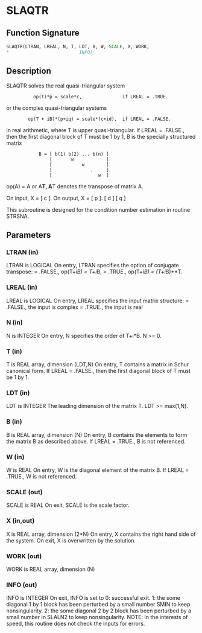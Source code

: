 # SLAQTR

## Function Signature

```fortran
SLAQTR(LTRAN, LREAL, N, T, LDT, B, W, SCALE, X, WORK,
*                          INFO)
```

## Description


 SLAQTR solves the real quasi-triangular system

              op(T)*p = scale*c,               if LREAL = .TRUE.

 or the complex quasi-triangular systems

            op(T + iB)*(p+iq) = scale*(c+id),  if LREAL = .FALSE.

 in real arithmetic, where T is upper quasi-triangular.
 If LREAL = .FALSE., then the first diagonal block of T must be
 1 by 1, B is the specially structured matrix

                B = [ b(1) b(2) ... b(n) ]
                    [       w            ]
                    [           w        ]
                    [              .     ]
                    [                 w  ]

 op(A) = A or A**T, A**T denotes the transpose of
 matrix A.

 On input, X = [ c ].  On output, X = [ p ].
               [ d ]                  [ q ]

 This subroutine is designed for the condition number estimation
 in routine STRSNA.

## Parameters

### LTRAN (in)

LTRAN is LOGICAL On entry, LTRAN specifies the option of conjugate transpose: = .FALSE., op(T+i*B) = T+i*B, = .TRUE., op(T+i*B) = (T+i*B)**T.

### LREAL (in)

LREAL is LOGICAL On entry, LREAL specifies the input matrix structure: = .FALSE., the input is complex = .TRUE., the input is real

### N (in)

N is INTEGER On entry, N specifies the order of T+i*B. N >= 0.

### T (in)

T is REAL array, dimension (LDT,N) On entry, T contains a matrix in Schur canonical form. If LREAL = .FALSE., then the first diagonal block of T must be 1 by 1.

### LDT (in)

LDT is INTEGER The leading dimension of the matrix T. LDT >= max(1,N).

### B (in)

B is REAL array, dimension (N) On entry, B contains the elements to form the matrix B as described above. If LREAL = .TRUE., B is not referenced.

### W (in)

W is REAL On entry, W is the diagonal element of the matrix B. If LREAL = .TRUE., W is not referenced.

### SCALE (out)

SCALE is REAL On exit, SCALE is the scale factor.

### X (in,out)

X is REAL array, dimension (2*N) On entry, X contains the right hand side of the system. On exit, X is overwritten by the solution.

### WORK (out)

WORK is REAL array, dimension (N)

### INFO (out)

INFO is INTEGER On exit, INFO is set to 0: successful exit. 1: the some diagonal 1 by 1 block has been perturbed by a small number SMIN to keep nonsingularity. 2: the some diagonal 2 by 2 block has been perturbed by a small number in SLALN2 to keep nonsingularity. NOTE: In the interests of speed, this routine does not check the inputs for errors.

